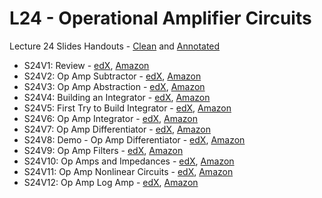 # L24 - Operational Amplifier Circuits

Lecture 24 Slides Handouts - [Clean][L24handouts-clean] and [Annotated][L24handouts-annotated]
* S24V1: Review - [edX][S24V1-edX-Video], [Amazon][S24V1-CloudFront]
* S24V2: Op Amp Subtractor - [edX][S24V2-edX-Video], [Amazon][S24V2-CloudFront]
* S24V3: Op Amp Abstraction - [edX][S24V3-edX-Video], [Amazon][S24V3-CloudFront]
* S24V4: Building an Integrator - [edX][S24V4-edX-Video], [Amazon][S24V4-CloudFront]
* S24V5: First Try to Build Integrator - [edX][S24V5-edX-Video], [Amazon][S24V5-CloudFront]
* S24V6: Op Amp Integrator - [edX][S24V6-edX-Video], [Amazon][S24V6-CloudFront]
* S24V7: Op Amp Differentiator - [edX][S24V7-edX-Video], [Amazon][S24V7-CloudFront]
* S24V8: Demo - Op Amp Differentiator - [edX][S24V8-edX-Video], [Amazon][S24V8-CloudFront]
* S24V9: Op Amp Filters - [edX][S24V9-edX-Video], [Amazon][S24V9-CloudFront]
* S24V10: Op Amps and Impedances - [edX][S24V10-edX-Video], [Amazon][S24V10-CloudFront]
* S24V11: Op Amp Nonlinear Circuits - [edX][S24V11-edX-Video], [Amazon][S24V11-CloudFront]
* S24V12: Op Amp Log Amp - [edX][S24V12-edX-Video], [Amazon][S24V12-CloudFront]

[L24handouts-clean]: https://courses.edx.org/asset-v1:MITx+6.002.3x+2T2019+type@asset+block/handouts_6002-L24-oei12-gaps.pdf
[L24handouts-annotated]: https://courses.edx.org/asset-v1:MITx+6.002.3x+2T2019+type@asset+block/handouts_6002-L24-oei12-gaps-annotated.pdf

[S24V1-edX-Video]: https://edx-video.net/mit-6002x/MIT6002XT214-V036400_DTH.mp4
[S24V2-edX-Video]: https://edx-video.net/mit-6002x/MIT6002XT214-V036500_DTH.mp4
[S24V3-edX-Video]: https://edx-video.net/mit-6002x/MIT6002XT214-V036600_DTH.mp4
[S24V4-edX-Video]: https://edx-video.net/mit-6002x/MIT6002XT214-V036700_DTH.mp4
[S24V5-edX-Video]: https://edx-video.net/mit-6002x/MIT6002XT214-V036800_DTH.mp4
[S24V6-edX-Video]: https://edx-video.net/mit-6002x/MIT6002XT214-V036900_DTH.mp4
[S24V7-edX-Video]: https://edx-video.net/mit-6002x/MIT6002XT214-V037000_DTH.mp4
[S24V8-edX-Video]: https://edx-video.net/mit-6002x/MIT6002XT214-V037100_DTH.mp4
[S24V9-edX-Video]: https://edx-video.net/mit-6002x/MIT6002XT214-V037200_DTH.mp4
[S24V10-edX-Video]: https://edx-video.net/mit-6002x/MIT6002XT214-V037300_DTH.mp4
[S24V11-edX-Video]: https://edx-video.net/mit-6002x/MIT6002XT214-V037400_DTH.mp4
[S24V12-edX-Video]: https://edx-video.net/mit-6002x/MIT6002XT214-V037500_DTH.mp4

[S24V1-CloudFront]: https://d2f1egay8yehza.cloudfront.net/mit-6002x/MIT6002XT214-V036400_DTH.mp4
[S24V2-CloudFront]: https://d2f1egay8yehza.cloudfront.net/mit-6002x/MIT6002XT214-V036500_DTH.mp4
[S24V3-CloudFront]: https://d2f1egay8yehza.cloudfront.net/mit-6002x/MIT6002XT214-V036600_DTH.mp4
[S24V4-CloudFront]: https://d2f1egay8yehza.cloudfront.net/mit-6002x/MIT6002XT214-V036700_DTH.mp4
[S24V5-CloudFront]: https://d2f1egay8yehza.cloudfront.net/mit-6002x/MIT6002XT214-V036800_DTH.mp4
[S24V6-CloudFront]: https://d2f1egay8yehza.cloudfront.net/mit-6002x/MIT6002XT214-V036900_DTH.mp4
[S24V7-CloudFront]: https://d2f1egay8yehza.cloudfront.net/mit-6002x/MIT6002XT214-V037000_DTH.mp4
[S24V8-CloudFront]: https://d2f1egay8yehza.cloudfront.net/mit-6002x/MIT6002XT214-V037100_DTH.mp4
[S24V9-CloudFront]: https://d2f1egay8yehza.cloudfront.net/mit-6002x/MIT6002XT214-V035000_DTH.mp4
[S24V10-CloudFront]: https://d2f1egay8yehza.cloudfront.net/mit-6002x/MIT6002XT214-V037300_DTH.mp4
[S24V11-CloudFront]: https://d2f1egay8yehza.cloudfront.net/mit-6002x/MIT6002XT214-V037400_DTH.mp4
[S24V12-CloudFront]: https://d2f1egay8yehza.cloudfront.net/mit-6002x/MIT6002XT214-V037500_DTH.mp4
